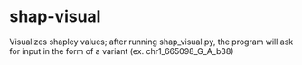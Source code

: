 # shap-visual
Visualizes shapley values; after running shap_visual.py, the program will ask for input in the form of a variant (ex. chr1_665098_G_A_b38)
